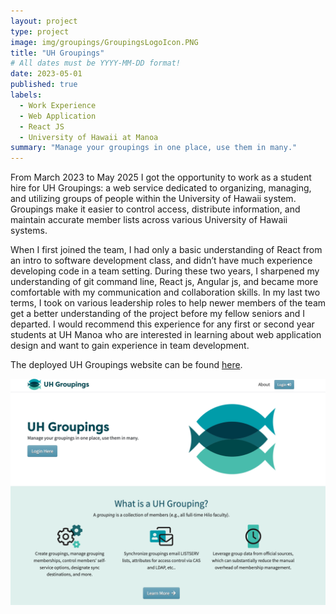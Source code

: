 ```yaml
---
layout: project
type: project
image: img/groupings/GroupingsLogoIcon.PNG
title: "UH Groupings"
# All dates must be YYYY-MM-DD format!
date: 2023-05-01
published: true
labels:
  - Work Experience
  - Web Application
  - React JS
  - University of Hawaii at Manoa
summary: "Manage your groupings in one place, use them in many."
---
```

From March 2023 to May 2025 I got the opportunity to work as a student hire for UH Groupings: a web service dedicated to organizing, managing, and utilizing groups of people within the University of Hawaii system. Groupings make it easier to control access, distribute information, and maintain accurate member lists across various University of Hawaii systems.

When I first joined the team, I had only a basic understanding of React from an intro to software development class, and didn’t have much experience developing code in a team setting. During these two years, I sharpened my understanding of git command line, React js, Angular js, and became more comfortable with my communication and collaboration skills. In my last two terms, I took on various leadership roles to help newer members of the team get a better understanding of the project before my fellow seniors and I departed. I would recommend this experience for any first or second year students at UH Manoa who are interested in learning about web application design and want to gain experience in team development.

The deployed UH Groupings website can be found [here](https://www.hawaii.edu/its/uhgroupings/).

<div class="text-center p-4">
  <img width="620px" 
       src="../img/groupings/groupingsHome.png"
       class="img-thumbnail" >
</div>
